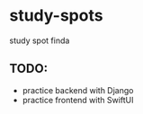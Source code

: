 # study-spots

study spot finda

## TODO:

- practice backend with Django
- practice frontend with SwiftUI

